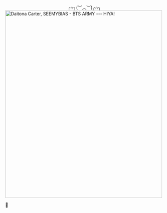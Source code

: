 
<center> ╭∩╮(︶︿︶)╭∩╮ </center>



 <img src="https://i.pinimg.com/736x/21/c5/1c/21c51ce09279208c8f562087be1d35d5.jpg" alt="Daitona Carter, SEEMYBIAS - BTS ARMY --- HIYA!" width="500" height="600"> 

💜 
